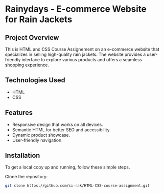 # Rainydays - E-commerce Website for Rain Jackets

## Project Overview

This is HTML and CSS Course Assignement on an e-commerce website that specializes in selling high-quality rain jackets. The website provides a user-friendly interface to explore various products and offers a seamless shopping experience.

## Technologies Used

- HTML
- CSS

## Features

- Responsive design that works on all devices.
- Semantic HTML for better SEO and accessibility.
- Dynamic product showcase.
- User-friendly navigation.

## Installation

To get a local copy up and running, follow these simple steps.

 Clone the repository:
   ```bash
   git clone https://github.com/si-rak/HTML-CSS-course-assignment.git
   ```
